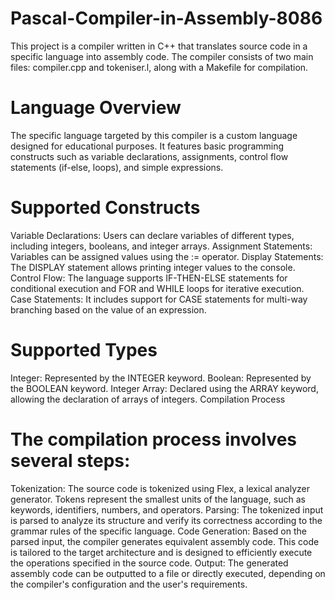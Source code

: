 # Pascal-Compiler-in-Assembly-8086

This project is a compiler written in C++ that translates source code in a specific language into assembly code. The compiler consists of two main files: compiler.cpp and tokeniser.l, along with a Makefile for compilation.

# Language Overview

The specific language targeted by this compiler is a custom language designed for educational purposes. It features basic programming constructs such as variable declarations, assignments, control flow statements (if-else, loops), and simple expressions.

# Supported Constructs

Variable Declarations: Users can declare variables of different types, including integers, booleans, and integer arrays.
Assignment Statements: Variables can be assigned values using the := operator.
Display Statements: The DISPLAY statement allows printing integer values to the console.
Control Flow: The language supports IF-THEN-ELSE statements for conditional execution and FOR and WHILE loops for iterative execution.
Case Statements: It includes support for CASE statements for multi-way branching based on the value of an expression.

# Supported Types

Integer: Represented by the INTEGER keyword.
Boolean: Represented by the BOOLEAN keyword.
Integer Array: Declared using the ARRAY keyword, allowing the declaration of arrays of integers.
Compilation Process

# The compilation process involves several steps:

Tokenization: The source code is tokenized using Flex, a lexical analyzer generator. Tokens represent the smallest units of the language, such as keywords, identifiers, numbers, and operators.
Parsing: The tokenized input is parsed to analyze its structure and verify its correctness according to the grammar rules of the specific language.
Code Generation: Based on the parsed input, the compiler generates equivalent assembly code. This code is tailored to the target architecture and is designed to efficiently execute the operations specified in the source code.
Output: The generated assembly code can be outputted to a file or directly executed, depending on the compiler's configuration and the user's requirements.
